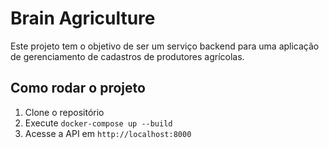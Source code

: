 # Brain Agriculture

Este projeto tem o objetivo de ser um serviço backend para uma aplicação de  gerenciamento de cadastros de produtores agrícolas.


## Como rodar o projeto

1. Clone o repositório
2. Execute `docker-compose up --build`
3. Acesse a API em `http://localhost:8000` 